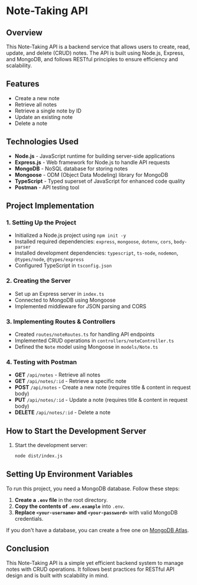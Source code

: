 # Note-Taking API

## Overview

This Note-Taking API is a backend service that allows users to create, read, update, and delete (CRUD) notes. The API is built using Node.js, Express, and MongoDB, and follows RESTful principles to ensure efficiency and scalability.

## Features

- Create a new note
- Retrieve all notes
- Retrieve a single note by ID
- Update an existing note
- Delete a note

## Technologies Used

- **Node.js** - JavaScript runtime for building server-side applications
- **Express.js** - Web framework for Node.js to handle API requests
- **MongoDB** - NoSQL database for storing notes
- **Mongoose** - ODM (Object Data Modeling) library for MongoDB
- **TypeScript** - Typed superset of JavaScript for enhanced code quality
- **Postman** - API testing tool

## Project Implementation

### 1. Setting Up the Project

- Initialized a Node.js project using `npm init -y`
- Installed required dependencies: `express`, `mongoose`, `dotenv`, `cors`, `body-parser`
- Installed development dependencies: `typescript`, `ts-node`, `nodemon`, `@types/node`, `@types/express`
- Configured TypeScript in `tsconfig.json`

### 2. Creating the Server

- Set up an Express server in `index.ts`
- Connected to MongoDB using Mongoose
- Implemented middleware for JSON parsing and CORS

### 3. Implementing Routes & Controllers

- Created `routes/noteRoutes.ts` for handling API endpoints
- Implemented CRUD operations in `controllers/noteController.ts`
- Defined the `Note` model using Mongoose in `models/Note.ts`

### 4. Testing with Postman

- **GET** `/api/notes` - Retrieve all notes
- **GET** `/api/notes/:id` - Retrieve a specific note
- **POST** `/api/notes` - Create a new note (requires title & content in request body)
- **PUT** `/api/notes/:id` - Update a note (requires title & content in request body)
- **DELETE** `/api/notes/:id` - Delete a note

## How to Start the Development Server

1. Start the development server:
   ```sh
   node dist/index.js
   ```

## Setting Up Environment Variables

To run this project, you need a MongoDB database. Follow these steps:

1. **Create a `.env` file** in the root directory.
2. **Copy the contents of `.env.example`** into `.env`.
3. **Replace `<your-username>` and `<your-password>`** with valid MongoDB credentials.

If you don't have a database, you can create a free one on [MongoDB Atlas](https://www.mongodb.com/atlas).

## Conclusion

This Note-Taking API is a simple yet efficient backend system to manage notes with CRUD operations. It follows best practices for RESTful API design and is built with scalability in mind.
